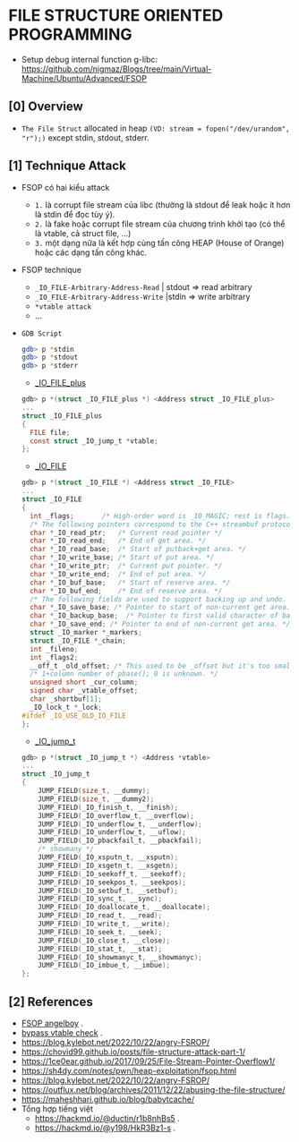 # FILE STRUCTURE ORIENTED PROGRAMMING

- Setup debug internal function g-libc: https://github.com/nigmaz/Blogs/tree/main/Virtual-Machine/Ubuntu/Advanced/FSOP

## [0] Overview

- `The File Struct` allocated in heap `(VD: stream = fopen("/dev/urandom", "r");)` except stdin, stdout, stderr.

## [1] Technique Attack
- FSOP có hai kiểu attack 
  * `1.` là corrupt file stream của libc (thường là stdout để leak hoặc ít hơn là stdin để đọc tùy ý). 
  * `2.` là fake hoặc corrupt file stream của chương trình khởi tạo (có thể là vtable, cả struct file, ...) 
  * `3.` một dạng nữa là kết hợp cùng tấn công HEAP (House of Orange) hoặc các dạng tấn công khác.
- FSOP technique
   *  `_IO_FILE-Arbitrary-Address-Read`  | stdout => read arbitrary 
   *  `_IO_FILE-Arbitrary-Address-Write` |stdin => write arbitrary
   *  `*vtable attack`
   * ...
- `GDB Script`
    ```bash
    gdb> p *stdin
    gdb> p *stdout
    gdb> p *stderr
    ```

    * [_IO_FILE_plus](https://elixir.bootlin.com/glibc/glibc-2.23/source/libio/libioP.h#L342)
    ```c
    gdb> p *(struct _IO_FILE_plus *) <Address struct _IO_FILE_plus>
    ...
    struct _IO_FILE_plus
    {
      FILE file;
      const struct _IO_jump_t *vtable;
    };
    ```
    * [_IO_FILE](https://elixir.bootlin.com/glibc/glibc-2.23/source/libio/libio.h#L241)
    ```c
    gdb> p *(struct _IO_FILE *) <Address struct _IO_FILE>
    ...
    struct _IO_FILE
    {
      int _flags;		/* High-order word is _IO_MAGIC; rest is flags. */
      /* The following pointers correspond to the C++ streambuf protocol. */
      char *_IO_read_ptr;	/* Current read pointer */
      char *_IO_read_end;	/* End of get area. */
      char *_IO_read_base;	/* Start of putback+get area. */
      char *_IO_write_base;	/* Start of put area. */
      char *_IO_write_ptr;	/* Current put pointer. */
      char *_IO_write_end;	/* End of put area. */
      char *_IO_buf_base;	/* Start of reserve area. */
      char *_IO_buf_end;	/* End of reserve area. */
      /* The following fields are used to support backing up and undo. */
      char *_IO_save_base; /* Pointer to start of non-current get area. */
      char *_IO_backup_base;  /* Pointer to first valid character of backup area */
      char *_IO_save_end; /* Pointer to end of non-current get area. */
      struct _IO_marker *_markers;
      struct _IO_FILE *_chain;
      int _fileno;
      int _flags2;
      __off_t _old_offset; /* This used to be _offset but it's too small.  */
      /* 1+column number of pbase(); 0 is unknown. */
      unsigned short _cur_column;
      signed char _vtable_offset;
      char _shortbuf[1];
      _IO_lock_t *_lock;
    #ifdef _IO_USE_OLD_IO_FILE
    };
    ```
    * [_IO_jump_t](https://elixir.bootlin.com/glibc/glibc-2.23/source/libio/libioP.h#L307)    
    ```c
    gdb> p *(struct _IO_jump_t *) <Address *vtable>
    ...
    struct _IO_jump_t
    {
        JUMP_FIELD(size_t, __dummy);
        JUMP_FIELD(size_t, __dummy2);
        JUMP_FIELD(_IO_finish_t, __finish);
        JUMP_FIELD(_IO_overflow_t, __overflow);
        JUMP_FIELD(_IO_underflow_t, __underflow);
        JUMP_FIELD(_IO_underflow_t, __uflow);
        JUMP_FIELD(_IO_pbackfail_t, __pbackfail);
        /* showmany */
        JUMP_FIELD(_IO_xsputn_t, __xsputn);
        JUMP_FIELD(_IO_xsgetn_t, __xsgetn);
        JUMP_FIELD(_IO_seekoff_t, __seekoff);
        JUMP_FIELD(_IO_seekpos_t, __seekpos);
        JUMP_FIELD(_IO_setbuf_t, __setbuf);
        JUMP_FIELD(_IO_sync_t, __sync);
        JUMP_FIELD(_IO_doallocate_t, __doallocate);
        JUMP_FIELD(_IO_read_t, __read);
        JUMP_FIELD(_IO_write_t, __write);
        JUMP_FIELD(_IO_seek_t, __seek);
        JUMP_FIELD(_IO_close_t, __close);
        JUMP_FIELD(_IO_stat_t, __stat);
        JUMP_FIELD(_IO_showmanyc_t, __showmanyc);
        JUMP_FIELD(_IO_imbue_t, __imbue);
    };
    ```
## [2] References
- [FSOP angelboy](https://nightrainy.github.io/2019/08/07/play-withe-file-structure-%E6%90%AC%E8%BF%90/?fbclid=IwAR06PLkixggoSadl1ANGvZNW4zgfNOgcs5VC2l2IHtFzEVclUJzFp2NObsI#content) .
- [bypass vtable check](https://dhavalkapil.com/blogs/FILE-Structure-Exploitation/) .
- https://blog.kylebot.net/2022/10/22/angry-FSROP/
- https://chovid99.github.io/posts/file-structure-attack-part-1/
- https://1ce0ear.github.io/2017/09/25/File-Stream-Pointer-Overflow1/
- https://sh4dy.com/notes/pwn/heap-exploitation/fsop.html
- https://blog.kylebot.net/2022/10/22/angry-FSROP/
- https://outflux.net/blog/archives/2011/12/22/abusing-the-file-structure/
- https://maheshhari.github.io/blog/babytcache/
- Tổng hợp tiếng việt
    * https://hackmd.io/@ductin/r1b8nhBs5 .
    * https://hackmd.io/@y198/HkR3Bz1-s .



